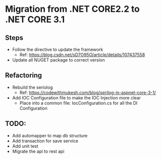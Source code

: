 # Migration from .NET CORE2.2 to .NET CORE 3.1
## Steps
- Follow the directive to update the framework
    - Ref: https://blog.csdn.net/sD7O95O/article/details/107437558
- Update all NUGET package to correct version

## Refactoring
- Rebuild the seriolog
    - Ref: https://codewithmukesh.com/blog/serilog-in-aspnet-core-3-1/
- Add IOC Configuration file to make the IOC Injection more clear
    - Place into a common file: IocConfiguration.cs for all the DI Configuration

## TODO: 


- Add automapper to map db structure
- Add transaction for save service 
- Add unit test
- Migrate the api to rest api 